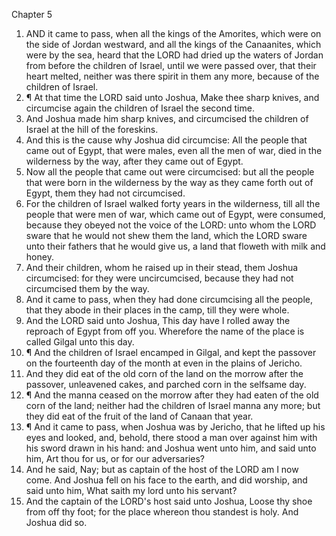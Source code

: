 

Chapter 5

1. AND it came to pass, when all the kings of the Amorites, which were on the side of Jordan westward, and all the kings of the Canaanites, which were by the sea, heard that the LORD had dried up the waters of Jordan from before the children of Israel, until we were passed over, that their heart melted, neither was there spirit in them any more, because of the children of Israel.
2. ¶ At that time the LORD said unto Joshua, Make thee sharp knives, and circumcise again the children of Israel the second time.
3. And Joshua made him sharp knives, and circumcised the children of Israel at the hill of the foreskins.
4. And this is the cause why Joshua did circumcise: All the people that came out of Egypt, that were males, even all the men of war, died in the wilderness by the way, after they came out of Egypt.
5. Now all the people that came out were circumcised: but all the people that were born in the wilderness by the way as they came forth out of Egypt, them they had not circumcised.
6. For the children of Israel walked forty years in the wilderness, till all the people that were men of war, which came out of Egypt, were consumed, because they obeyed not the voice of the LORD: unto whom the LORD sware that he would not shew them the land, which the LORD sware unto their fathers that he would give us, a land that floweth with milk and honey.
7. And their children, whom he raised up in their stead, them Joshua circumcised: for they were uncircumcised, because they had not circumcised them by the way.
8. And it came to pass, when they had done circumcising all the people, that they abode in their places in the camp, till they were whole.
9. And the LORD said unto Joshua, This day have I rolled away the reproach of Egypt from off you.  Wherefore the name of the place is called Gilgal unto this day.
10. ¶ And the children of Israel encamped in Gilgal, and kept the passover on the fourteenth day of the month at even in the plains of Jericho.
11. And they did eat of the old corn of the land on the morrow after the passover, unleavened cakes, and parched corn in the selfsame day.
12. ¶ And the manna ceased on the morrow after they had eaten of the old corn of the land; neither had the children of Israel manna any more; but they did eat of the fruit of the land of Canaan that year.
13. ¶ And it came to pass, when Joshua was by Jericho, that he lifted up his eyes and looked, and, behold, there stood a man over against him with his sword drawn in his hand: and Joshua went unto him, and said unto him, Art thou for us, or for our adversaries?
14. And he said, Nay; but as captain of the host of the LORD am I now come.  And Joshua fell on his face to the earth, and did worship, and said unto him, What saith my lord unto his servant?
15. And the captain of the LORD's host said unto Joshua, Loose thy shoe from off thy foot; for the place whereon thou standest is holy.  And Joshua did so.
